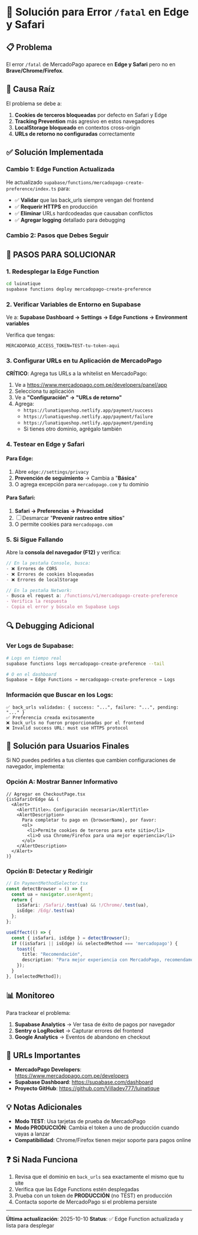 # 🔧 Solución para Error `/fatal` en Edge y Safari

## 📋 Problema

El error `/fatal` de MercadoPago aparece en **Edge y Safari** pero no en **Brave/Chrome/Firefox**.

## 🎯 Causa Raíz

El problema se debe a:
1. **Cookies de terceros bloqueadas** por defecto en Safari y Edge
2. **Tracking Prevention** más agresivo en estos navegadores
3. **LocalStorage bloqueado** en contextos cross-origin
4. **URLs de retorno no configuradas** correctamente

## ✅ Solución Implementada

### Cambio 1: Edge Function Actualizada

He actualizado `supabase/functions/mercadopago-create-preference/index.ts` para:
- ✅ **Validar** que las back_urls siempre vengan del frontend
- ✅ **Requerir HTTPS** en producción
- ✅ **Eliminar** URLs hardcodeadas que causaban conflictos
- ✅ **Agregar logging** detallado para debugging

### Cambio 2: Pasos que Debes Seguir

## 🚀 PASOS PARA SOLUCIONAR

### 1. Redesplegar la Edge Function

```bash
cd luinatique
supabase functions deploy mercadopago-create-preference
```

### 2. Verificar Variables de Entorno en Supabase

Ve a: **Supabase Dashboard → Settings → Edge Functions → Environment variables**

Verifica que tengas:
```
MERCADOPAGO_ACCESS_TOKEN=TEST-tu-token-aqui
```

### 3. Configurar URLs en tu Aplicación de MercadoPago

**CRÍTICO**: Agrega tus URLs a la whitelist en MercadoPago:

1. Ve a https://www.mercadopago.com.pe/developers/panel/app
2. Selecciona tu aplicación
3. Ve a **"Configuración" → "URLs de retorno"**
4. Agrega:
   - `https://lunatiqueshop.netlify.app/payment/success`
   - `https://lunatiqueshop.netlify.app/payment/failure`
   - `https://lunatiqueshop.netlify.app/payment/pending`
   - Si tienes otro dominio, agrégalo también

### 4. Testear en Edge y Safari

#### Para Edge:
1. Abre `edge://settings/privacy`
2. **Prevención de seguimiento** → Cambia a "**Básica**"
3. O agrega excepción para `mercadopago.com` y tu dominio

#### Para Safari:
1. **Safari → Preferencias → Privacidad**
2. ☐ Desmarcar "**Prevenir rastreo entre sitios**"
3. O permite cookies para `mercadopago.com`

### 5. Si Sigue Fallando

Abre la **consola del navegador (F12)** y verifica:

```javascript
// En la pestaña Console, busca:
- ❌ Errores de CORS
- ❌ Errores de cookies bloqueadas
- ❌ Errores de localStorage

// En la pestaña Network:
- Busca el request a: /functions/v1/mercadopago-create-preference
- Verifica la respuesta
- Copia el error y búscalo en Supabase Logs
```

## 🔍 Debugging Adicional

### Ver Logs de Supabase:
```bash
# Logs en tiempo real
supabase functions logs mercadopago-create-preference --tail

# O en el dashboard
Supabase → Edge Functions → mercadopago-create-preference → Logs
```

### Información que Buscar en los Logs:
```
✅ back_urls validadas: { success: "...", failure: "...", pending: "..." }
✅ Preferencia creada exitosamente
❌ back_urls no fueron proporcionadas por el frontend
❌ Invalid success URL: must use HTTPS protocol
```

## 🎯 Solución para Usuarios Finales

Si NO puedes pedirles a tus clientes que cambien configuraciones de navegador, implementa:

### Opción A: Mostrar Banner Informativo

```tsx
// Agregar en CheckoutPage.tsx
{isSafariOrEdge && (
  <Alert>
    <AlertTitle>⚠️ Configuración necesaria</AlertTitle>
    <AlertDescription>
      Para completar tu pago en {browserName}, por favor:
      <ol>
        <li>Permite cookies de terceros para este sitio</li>
        <li>O usa Chrome/Firefox para una mejor experiencia</li>
      </ol>
    </AlertDescription>
  </Alert>
)}
```

### Opción B: Detectar y Redirigir

```typescript
// En PaymentMethodSelector.tsx
const detectBrowser = () => {
  const ua = navigator.userAgent;
  return {
    isSafari: /Safari/.test(ua) && !/Chrome/.test(ua),
    isEdge: /Edg/.test(ua)
  };
};

useEffect(() => {
  const { isSafari, isEdge } = detectBrowser();
  if ((isSafari || isEdge) && selectedMethod === 'mercadopago') {
    toast({
      title: "Recomendación",
      description: "Para mejor experiencia con MercadoPago, recomendamos usar Chrome o Firefox",
    });
  }
}, [selectedMethod]);
```

## 📊 Monitoreo

Para trackear el problema:

1. **Supabase Analytics** → Ver tasa de éxito de pagos por navegador
2. **Sentry o LogRocket** → Capturar errores del frontend
3. **Google Analytics** → Eventos de abandono en checkout

## 🔗 URLs Importantes

- **MercadoPago Developers**: https://www.mercadopago.com.pe/developers
- **Supabase Dashboard**: https://supabase.com/dashboard
- **Proyecto GitHub**: https://github.com/Villadev777/luinatique

## 💡 Notas Adicionales

- **Modo TEST**: Usa tarjetas de prueba de MercadoPago
- **Modo PRODUCCIÓN**: Cambia el token a uno de producción cuando vayas a lanzar
- **Compatibilidad**: Chrome/Firefox tienen mejor soporte para pagos online

## ❓ Si Nada Funciona

1. Revisa que el dominio en `back_urls` sea exactamente el mismo que tu site
2. Verifica que las Edge Functions estén desplegadas
3. Prueba con un token de **PRODUCCIÓN** (no TEST) en producción
4. Contacta soporte de MercadoPago si el problema persiste

---

**Última actualización**: 2025-10-10
**Status**: ✅ Edge Function actualizada y lista para desplegar
